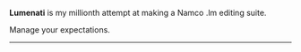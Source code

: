 **Lumenati** is my millionth attempt at making a Namco .lm editing suite. 

Manage your expectations.

---